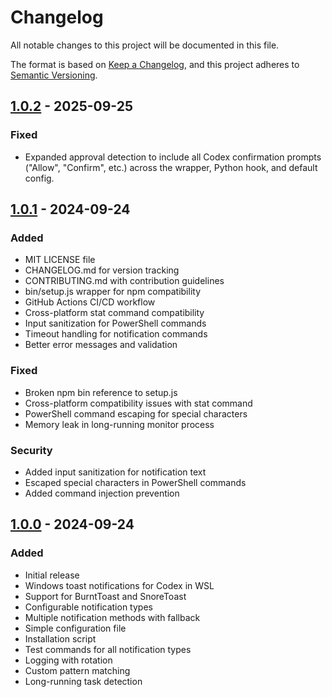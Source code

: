 # Changelog

All notable changes to this project will be documented in this file.

The format is based on [Keep a Changelog](https://keepachangelog.com/en/1.0.0/),
and this project adheres to [Semantic Versioning](https://semver.org/spec/v2.0.0.html).

## [1.0.2] - 2025-09-25

### Fixed
- Expanded approval detection to include all Codex confirmation prompts ("Allow", "Confirm", etc.) across the wrapper, Python hook, and default config.

## [1.0.1] - 2024-09-24

### Added
- MIT LICENSE file
- CHANGELOG.md for version tracking
- CONTRIBUTING.md with contribution guidelines
- bin/setup.js wrapper for npm compatibility
- GitHub Actions CI/CD workflow
- Cross-platform stat command compatibility
- Input sanitization for PowerShell commands
- Timeout handling for notification commands
- Better error messages and validation

### Fixed
- Broken npm bin reference to setup.js
- Cross-platform compatibility issues with stat command
- PowerShell command escaping for special characters
- Memory leak in long-running monitor process

### Security
- Added input sanitization for notification text
- Escaped special characters in PowerShell commands
- Added command injection prevention

## [1.0.0] - 2024-09-24

### Added
- Initial release
- Windows toast notifications for Codex in WSL
- Support for BurntToast and SnoreToast
- Configurable notification types
- Multiple notification methods with fallback
- Simple configuration file
- Installation script
- Test commands for all notification types
- Logging with rotation
- Custom pattern matching
- Long-running task detection

[1.0.2]: https://github.com/nomad5/codex-notify-wsl/compare/v1.0.1...v1.0.2
[1.0.1]: https://github.com/nomad5/codex-notify-wsl/compare/v1.0.0...v1.0.1
[1.0.0]: https://github.com/nomad5/codex-notify-wsl/releases/tag/v1.0.0
